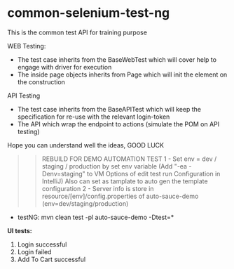 # common-selenium-test-ng

This is the common test API for training purpose

WEB Testing:
 - The test case inherits from the BaseWebTest which will cover help to engage with driver for execution
 - The inside page objects inherits from Page which will init the element on the construction

API Testing
 - The test case inherits from the BaseAPITest which will keep the specification for re-use with the relevant login-token
 - The API which wrap the endpoint to actions (simulate the POM on API testing)

Hope you can understand well the ideas,
GOOD LUCK

>> REBUILD FOR DEMO AUTOMATION TEST
1 - Set env = dev / staging / production by set env variable (Add "-ea -Denv=staging" to VM Options of edit test run Configuration in IntelliJ)
> Also can set as tamplate to auto gen the template configuration
2 - Server info is store in resource/[env]/config.properties of auto-sauce-demo (env=dev/staging/production)

- testNG: mvn clean test -pl auto-sauce-demo -Dtest=*

**UI tests:**
1. Login successful
2. Login failed
3. Add To Cart successful





